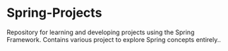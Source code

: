 # Spring-Projects
Repository for learning and developing projects using the Spring Framework. Contains various project  to explore Spring concepts entirely..
